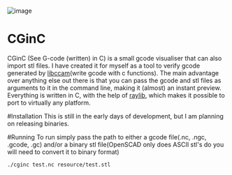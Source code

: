 ![image](https://user-images.githubusercontent.com/8824186/114960870-cb9bd000-9e5f-11eb-9a91-66c328208c13.png)

# CGinC
CGinC (See G-code (written) in C) is a small gcode visualiser that can also import stl files.
I have created it for myself as a tool to verify gcode generated by [libccam](https://github.com/BogdanTheGeek/libccam)(write gcode with c functions).
The main advantage over anything else out there is that you can pass the gcode and stl files as arguments to it in the command line, making it (almost) an instant preview.
Everything is written in C, with the help of [raylib](https://www.raylib.com/), which makes it possible to port to virtually any platform.

#Installation
This is still in the early days of development, but I am planning on releasing binaries.

#Running
To run simply pass the path to either a gcode file(.nc, .ngc, .gcode, .gc) and/or a binary stl file(OpenSCAD only does ASCII stl's do you will need to convert it to binary format)
```
./cginc test.nc resource/test.stl
```

